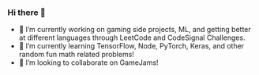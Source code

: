 ### Hi there 👋

- 🔭 I’m currently working on gaming side projects, ML, and getting better at different languages through LeetCode and CodeSignal Challenges.
- 🌱 I’m currently learning TensorFlow, Node, PyTorch, Keras, and other random fun math related problems!
- 👯 I’m looking to collaborate on GameJams!
